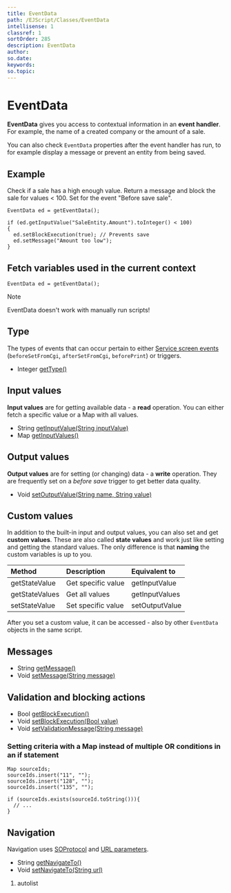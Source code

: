 ```yaml
---
title: EventData
path: /EJScript/Classes/EventData
intellisense: 1
classref: 1
sortOrder: 285
description: EventData
author:
so.date:
keywords:
so.topic:
---
```


# EventData

**EventData** gives you access to contextual information in an **event handler**. For example, the name of a created company or the amount of a sale.

You can also check `EventData` properties after the event handler has run, to for example display a message or prevent an entity from being saved.

## Example

Check if a sale has a high enough value. Return a message and block the sale for values < 100. Set for the event "Before save sale".

```crmscript
EventData ed = getEventData();

if (ed.getInputValue("SaleEntity.Amount").toInteger() < 100)
{
  ed.setBlockExecution(true); // Prevents save
  ed.setMessage("Amount too low");
}
```

## Fetch variables used in the current context

```crmscript
EventData ed = getEventData();
```

> [!NOTE]
> EventData doesn't work with manually run scripts!

## Type

The types of events that can occur pertain to either [Service screen events][1] (`beforeSetFromCgi`, `afterSetFromCgi`, `beforePrint`) or triggers.

* Integer [getType()][4]

## Input values

**Input values** are for getting available data - a **read** operation. You can either fetch a specific value or a Map with all values.

* String [getInputValue(String inputValue)][5]
* Map [getInputValues()][6]

## Output values

**Output values** are for setting (or changing) data - a **write** operation. They are frequently set on a  *before save* trigger to get better data quality.

* Void [setOutputValue(String name, String value)][7]

## Custom values

In addition to the built-in input and output values, you can also set and get **custom values**. These are also called **state values** and work just like setting and getting the standard values. The only difference is that **naming** the custom variables is up to you.

| Method         | Description        | Equivalent to  |
|:---------------|:-------------------|:---------------|
| getStateValue  | Get specific value | getInputValue  |
| getStateValues | Get all values     | getInputValues |
| setStateValue  | Set specific value | setOutputValue |

After you set a custom value, it can be accessed - also by other `EventData` objects in the same script.

## Messages

* String [getMessage()][8]
* Void [setMessage(String message)][9]

## Validation and blocking actions

* Bool [getBlockExecution()][10]
* Void [setBlockExecution(Bool value)][11]
* Void [setValidationMessage(String message)][12]

### Setting criteria with a Map instead of multiple OR conditions in an if statement

```crmscript
Map sourceIds;
sourceIds.insert("11", "");
sourceIds.insert("128", "");
sourceIds.insert("135", "");

if (sourceIds.exists(sourceId.toString())){
  // ...
}
```

## Navigation

Navigation uses [SOProtocol][2] and [URL parameters][3].

* String [getNavigateTo()][13]
* Void [setNavigateTo(String url)][14]

1. autolist

<!-- Referenced links -->
[1]: https://github.com/SuperOfficeDocs/user-interface/blob/main/docs/service-ui/screen-events.md
[2]: https://github.com/SuperOfficeDocs/user-interface/blob/main/docs/soprotocol/index.md
[3]: https://github.com/SuperOfficeDocs/user-interface/blob/main/docs/service-ui/url-parameters.md
[4]: gettype.md
[5]: getinputvalue.md
[6]: getinputvalues.md
[7]: setoutputvalue.md
[8]: getmessage.md
[9]: setmessage.md
[10]: getblockexecution.md
[11]: setblockexecution.md
[12]: setvalidationmessage.md
[13]: getnavigateto.md
[14]: setnavigateto.md
